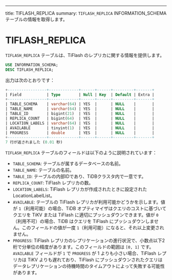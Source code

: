 ---
title: TIFLASH_REPLICA
summary: `TIFLASH_REPLICA` INFORMATION_SCHEMA テーブルの情報を取得します。

# TIFLASH_REPLICA

`TIFLASH_REPLICA` テーブルは、TiFlash のレプリカに関する情報を提供します。

```sql
USE INFORMATION_SCHEMA;
DESC TIFLASH_REPLICA;
```

出力は次のとおりです：

```sql
+-----------------+-------------+------+------+---------+-------+
| Field           | Type        | Null | Key  | Default | Extra |
+-----------------+-------------+------+------+---------+-------+
| TABLE_SCHEMA    | varchar(64) | YES  |      | NULL    |       |
| TABLE_NAME      | varchar(64) | YES  |      | NULL    |       |
| TABLE_ID        | bigint(21)  | YES  |      | NULL    |       |
| REPLICA_COUNT   | bigint(64)  | YES  |      | NULL    |       |
| LOCATION_LABELS | varchar(64) | YES  |      | NULL    |       |
| AVAILABLE       | tinyint(1)  | YES  |      | NULL    |       |
| PROGRESS        | double      | YES  |      | NULL    |       |
+-----------------+-------------+------+------+---------+-------+
7 行が返されました (0.01 秒)
```

`TIFLASH_REPLICA` テーブルのフィールドは以下のように説明されています：

- `TABLE_SCHEMA`: テーブルが属するデータベースの名前。
- `TABLE_NAME`: テーブルの名前。
- `TABLE_ID`: テーブルの内部IDであり、TiDBクラスタ内で一意です。
- `REPLICA_COUNT`: TiFlash レプリカの数。
- `LOCATION_LABELS`: TiFlash レプリカが作成されたときに設定された LocationLabelList。
- `AVAILABLE`: テーブルの TiFlash レプリカが利用可能かどうかを示します。値が `1`（利用可能）の場合、TiDB オプティマイザはクエリのコストに基づいてクエリを TiKV または TiFlash に適切にプッシュダウンできます。値が `0`（利用不可）の場合、TiDB はクエリを TiFlash にプッシュダウンしません。このフィールドの値が一度 `1`（利用可能）になると、それ以上変更されません。
- `PROGRESS`: TiFlash レプリカのレプリケーションの進行状況で、小数点以下2桁で分単位の精度があります。このフィールドの範囲は `[0, 1]` です。`AVAILABLE` フィールドが `1` で `PROGRESS` が 1 よりも小さい場合、TiFlash レプリカは TiKV よりも遅れており、TiFlash にプッシュダウンされたクエリはデータレプリケーションの待機時間のタイムアウトによって失敗する可能性があります。

